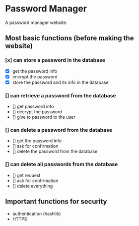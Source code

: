 # Password Manager

A password manager website.

## Most basic functions (before making the website)
### [x] can store a password in the database
- [x] get the password info
- [x] encrypt the password
- [x] store the password and its info in the database

### [] can retrieve a password from the database
- [] get password info
- [] decrypt the password
- [] give to password to the user

### [] can delete a password from the database
- [] get the password info
- [] ask for confirmation
- [] delete the password from the database

### [] can delete all passwords from the database
- [] get request
- [] ask for confirmation
- [] delete everything

## Important functions for security
- authentication (hashlib)
- HTTPS
